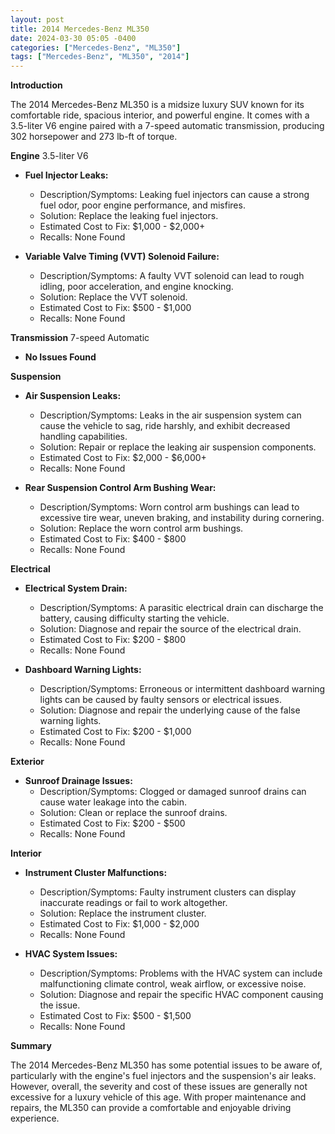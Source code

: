 ```yaml
---
layout: post
title: 2014 Mercedes-Benz ML350
date: 2024-03-30 05:05 -0400
categories: ["Mercedes-Benz", "ML350"]
tags: ["Mercedes-Benz", "ML350", "2014"]
---
```

**Introduction**

The 2014 Mercedes-Benz ML350 is a midsize luxury SUV known for its comfortable ride, spacious interior, and powerful engine. It comes with a 3.5-liter V6 engine paired with a 7-speed automatic transmission, producing 302 horsepower and 273 lb-ft of torque.

**Engine**
3.5-liter V6

* **Fuel Injector Leaks:**
    * Description/Symptoms: Leaking fuel injectors can cause a strong fuel odor, poor engine performance, and misfires.
    * Solution: Replace the leaking fuel injectors.
    * Estimated Cost to Fix: $1,000 - $2,000+
    * Recalls: None Found

* **Variable Valve Timing (VVT) Solenoid Failure:**
    * Description/Symptoms: A faulty VVT solenoid can lead to rough idling, poor acceleration, and engine knocking.
    * Solution: Replace the VVT solenoid.
    * Estimated Cost to Fix: $500 - $1,000
    * Recalls: None Found

**Transmission**
7-speed Automatic

* **No Issues Found**

**Suspension**

* **Air Suspension Leaks:**
    * Description/Symptoms: Leaks in the air suspension system can cause the vehicle to sag, ride harshly, and exhibit decreased handling capabilities.
    * Solution: Repair or replace the leaking air suspension components.
    * Estimated Cost to Fix: $2,000 - $6,000+
    * Recalls: None Found

* **Rear Suspension Control Arm Bushing Wear:**
    * Description/Symptoms: Worn control arm bushings can lead to excessive tire wear, uneven braking, and instability during cornering.
    * Solution: Replace the worn control arm bushings.
    * Estimated Cost to Fix: $400 - $800
    * Recalls: None Found

**Electrical**

* **Electrical System Drain:**
    * Description/Symptoms: A parasitic electrical drain can discharge the battery, causing difficulty starting the vehicle.
    * Solution: Diagnose and repair the source of the electrical drain.
    * Estimated Cost to Fix: $200 - $800
    * Recalls: None Found

* **Dashboard Warning Lights:**
    * Description/Symptoms: Erroneous or intermittent dashboard warning lights can be caused by faulty sensors or electrical issues.
    * Solution: Diagnose and repair the underlying cause of the false warning lights.
    * Estimated Cost to Fix: $200 - $1,000
    * Recalls: None Found

**Exterior**

* **Sunroof Drainage Issues:**
    * Description/Symptoms: Clogged or damaged sunroof drains can cause water leakage into the cabin.
    * Solution: Clean or replace the sunroof drains.
    * Estimated Cost to Fix: $200 - $500
    * Recalls: None Found

**Interior**

* **Instrument Cluster Malfunctions:**
    * Description/Symptoms: Faulty instrument clusters can display inaccurate readings or fail to work altogether.
    * Solution: Replace the instrument cluster.
    * Estimated Cost to Fix: $1,000 - $2,000
    * Recalls: None Found

* **HVAC System Issues:**
    * Description/Symptoms: Problems with the HVAC system can include malfunctioning climate control, weak airflow, or excessive noise.
    * Solution: Diagnose and repair the specific HVAC component causing the issue.
    * Estimated Cost to Fix: $500 - $1,500
    * Recalls: None Found

**Summary**

The 2014 Mercedes-Benz ML350 has some potential issues to be aware of, particularly with the engine's fuel injectors and the suspension's air leaks. However, overall, the severity and cost of these issues are generally not excessive for a luxury vehicle of this age. With proper maintenance and repairs, the ML350 can provide a comfortable and enjoyable driving experience.
